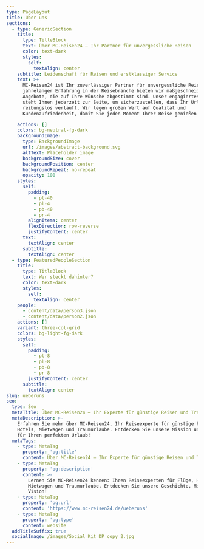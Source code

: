 ```yaml
---
type: PageLayout
title: Über uns
sections:
  - type: GenericSection
    title:
      type: TitleBlock
      text: Über MC-Reisen24 – Ihr Partner für unvergessliche Reisen
      color: text-dark
      styles:
        self:
          textAlign: center
    subtitle: Leidenschaft für Reisen und erstklassiger Service
    text: >+
      MC-Reisen24 ist Ihr zuverlässiger Partner für unvergessliche Reisen. Mit
      jahrelanger Erfahrung in der Reisebranche bieten wir maßgeschneiderte
      Angebote, die auf Ihre Wünsche abgestimmt sind. Unser engagiertes Team
      steht Ihnen jederzeit zur Seite, um sicherzustellen, dass Ihr Urlaub
      reibungslos verläuft. Wir legen großen Wert auf Qualität und
      Kundenzufriedenheit, damit Sie jeden Moment Ihrer Reise genießen können.

    actions: []
    colors: bg-neutral-fg-dark
    backgroundImage:
      type: BackgroundImage
      url: /images/abstract-background.svg
      altText: Placeholder image
      backgroundSize: cover
      backgroundPosition: center
      backgroundRepeat: no-repeat
      opacity: 100
    styles:
      self:
        padding:
          - pt-40
          - pl-4
          - pb-40
          - pr-4
        alignItems: center
        flexDirection: row-reverse
        justifyContent: center
      text:
        textAlign: center
      subtitle:
        textAlign: center
  - type: FeaturedPeopleSection
    title:
      type: TitleBlock
      text: Wer steckt dahinter?
      color: text-dark
      styles:
        self:
          textAlign: center
    people:
      - content/data/person3.json
      - content/data/person2.json
    actions: []
    variant: three-col-grid
    colors: bg-light-fg-dark
    styles:
      self:
        padding:
          - pt-8
          - pl-8
          - pb-8
          - pr-8
        justifyContent: center
      subtitle:
        textAlign: center
slug: ueberuns
seo:
  type: Seo
  metaTitle: Über MC-Reisen24 – Ihr Experte für günstige Reisen und Traumurlaube
  metaDescription: >-
    Erfahren Sie mehr über MC-Reisen24, Ihr Reiseexperte für günstige Flüge,
    Hotels, Mietwagen und Traumurlaube. Entdecken Sie unsere Mission und Vision
    für Ihren perfekten Urlaub!
  metaTags:
    - type: MetaTag
      property: 'og:title'
      content: Über MC-Reisen24 – Ihr Experte für günstige Reisen und Traumurlaube
    - type: MetaTag
      property: 'og:description'
      content: >-
        Lernen Sie MC-Reisen24 kennen: Ihren Reiseexperten für Flüge, Hotels,
        Mietwagen und Traumurlaube. Entdecken Sie unsere Geschichte, Mission und
        Vision!
    - type: MetaTag
      property: 'og:url'
      content: 'https://www.mc-reisen24.de/ueberuns'
    - type: MetaTag
      property: 'og:type'
      content: website
  addTitleSuffix: true
  socialImage: /images/Social_Kit_DP copy 2.jpg
---
```

